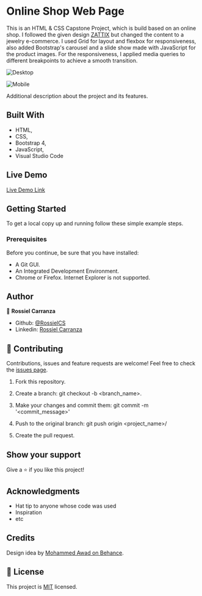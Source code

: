 # Online Shop Web Page
This is an HTML & CSS Capstone Project, which is build based on an online shop. 
I followed the given design [ZATTIX](https://www.behance.net/gallery/24796463/ZATTIX) but changed the content to a jewelry e-commerce.
I used Grid for layout and flexbox for responsiveness, also added Bootstrap's carousel and a slide show made with JavaScript for the product images.
For the responsiveness, I applied media queries to different breakpoints to achieve a smooth transition.
 
 

![Desktop](https://user-images.githubusercontent.com/60085697/78061768-14bbd780-7364-11ea-9753-e0f2ae6ed291.png)

![Mobile](https://user-images.githubusercontent.com/60085697/78061873-3d43d180-7364-11ea-9155-1bc2f4435d95.png)

Additional description about the project and its features.

## Built With

- HTML,
- CSS,
- Bootstrap 4,
- JavaScript,
- Visual Studio Code


## Live Demo

[Live Demo Link](https://raw.githack.com/RossielCS/Online-shop-Web-page/Home-and-Search/index.html)


## Getting Started

To get a local copy up and running follow these simple example steps.

### Prerequisites
Before you continue, be sure that you have installed:
* A Git GUI.
* An Integrated Development Environment.
* Chrome or Firefox. Internet Explorer is not supported.

## Author

👤 **Rossiel Carranza**

* Github: [@RossielCS](https://github.com/RossielCS)
* Linkedin: [Rossiel Carranza](https://www.linkedin.com/in/rossiel-carranza-1666b11a1/)

## 🤝 Contributing

Contributions, issues and feature requests are welcome!
Feel free to check the [issues page](issues/).

1. Fork this repository.

2. Create a branch: git checkout -b <branch_name>.

3. Make your changes and commit them: git commit -m '<commit_message>'

4. Push to the original branch: git push origin <project_name>/<location>

5. Create the pull request.


## Show your support

Give a ⭐️ if you like this project!

## Acknowledgments

- Hat tip to anyone whose code was used
- Inspiration
- etc

## Credits

Design idea by [Mohammed Awad on Behance](https://www.behance.net/M_Awad).

## 📝 License

This project is [MIT](lic.url) licensed.